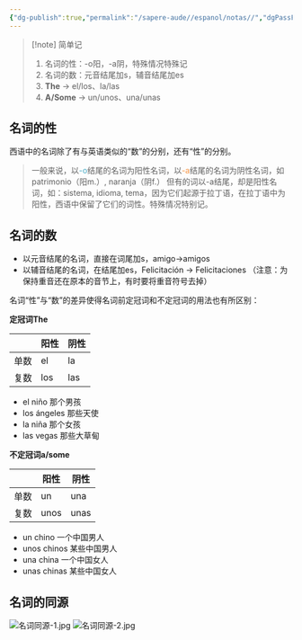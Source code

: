 ```yaml
---
{"dg-publish":true,"permalink":"/sapere-aude//espanol/notas//","dgPassFrontmatter":true}
---
```



>[!note] 简单记
>1. 名词的性：-o阳，-a阴，特殊情况特殊记
>2. 名词的数：元音结尾加s，辅音结尾加es
>3. **The** → el/los、la/las
>4. **A/Some** → un/unos、una/unas

## 名词的性

西语中的名词除了有与英语类似的“数”的分别，还有“性”的分别。

> 一般来说，以<font color="#4bacc6">-o</font>结尾的名词为阳性名词，以<font color="#f79646">-a</font>结尾的名词为阴性名词，如patrimonio（阳m.）, naranja（阴f.）
> 但有的词以-a结尾，却是阳性名词，如：sistema, idioma, tema，因为它们起源于拉丁语，在拉丁语中为阳性，西语中保留了它们的词性。特殊情况特别记。

## 名词的数

- 以元音结尾的名词，直接在词尾加s，amigo→amigos
- 以辅音结尾的名词，在结尾加es，Felicitación → Felicitaciones （注意：为保持重音还在原本的音节上，有时要将重音符号去掉）

名词“性”与“数”的差异使得名词前定冠词和不定冠词的用法也有所区别：

**定冠词The**

|      | 阳性 | 阴性 |
| ---- | ---- | ---- |
| 单数 |   el   |  la    |
| 复数     |  los    |  las    |

- el niño 那个男孩
- los ángeles 那些天使
- la niña 那个女孩
- las vegas 那些大草甸

**不定冠词a/some**

|      | 阳性 | 阴性 |
| ---- | ---- | ---- |
| 单数 | un   |  una    |
| 复数     |  unos    |  unas    |
- un chino 一个中国男人
- unos chinos 某些中国男人
- una china 一个中国女人
- unas chinas 某些中国女人

## 名词的同源
![名词同源-1.jpg](/img/user/TARDIS/Assets/2023/%E5%90%8D%E8%AF%8D%E5%90%8C%E6%BA%90-1.jpg)
![名词同源-2.jpg](/img/user/TARDIS/Assets/2023/%E5%90%8D%E8%AF%8D%E5%90%8C%E6%BA%90-2.jpg)

